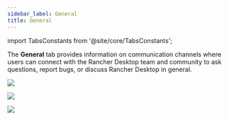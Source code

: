 ```yaml
---
sidebar_label: General
title: General
---
```


import TabsConstants from '@site/core/TabsConstants';

<head>
  <link rel="canonical" href="https://docs.rancherdesktop.io/ui/general"/>
</head>

The **General** tab provides information on communication channels where users can connect with the Rancher Desktop team and community to ask questions, report bugs, or discuss Rancher Desktop in general.

<Tabs groupId="os" defaultValue={TabsConstants.defaultOs}>
<TabItem value="Windows">

![](https://suse-rancher-media.s3.amazonaws.com/desktop/v1.9/ui-main/Windows_General.png)

</TabItem>
<TabItem value="macOS">

![](https://suse-rancher-media.s3.amazonaws.com/desktop/v1.9/ui-main/macOS_General.png)

</TabItem>
<TabItem value="Linux">

![](https://suse-rancher-media.s3.amazonaws.com/desktop/v1.9/ui-main/Linux_General.png)

</TabItem>
</Tabs>
